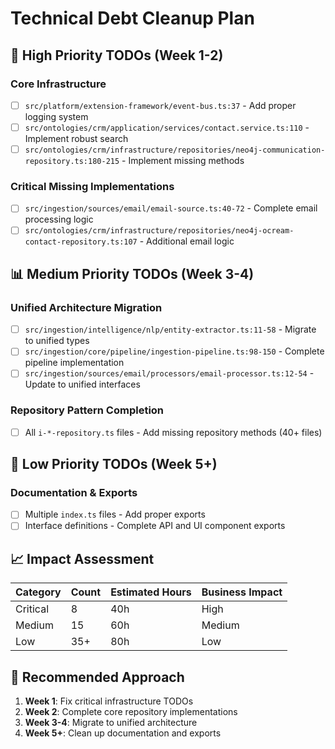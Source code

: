 # Technical Debt Cleanup Plan

## 🎯 High Priority TODOs (Week 1-2)

### Core Infrastructure
- [ ] `src/platform/extension-framework/event-bus.ts:37` - Add proper logging system
- [ ] `src/ontologies/crm/application/services/contact.service.ts:110` - Implement robust search
- [ ] `src/ontologies/crm/infrastructure/repositories/neo4j-communication-repository.ts:180-215` - Implement missing methods

### Critical Missing Implementations
- [ ] `src/ingestion/sources/email/email-source.ts:40-72` - Complete email processing logic
- [ ] `src/ontologies/crm/infrastructure/repositories/neo4j-ocream-contact-repository.ts:107` - Additional email logic

## 📊 Medium Priority TODOs (Week 3-4)

### Unified Architecture Migration
- [ ] `src/ingestion/intelligence/nlp/entity-extractor.ts:11-58` - Migrate to unified types
- [ ] `src/ingestion/core/pipeline/ingestion-pipeline.ts:98-150` - Complete pipeline implementation
- [ ] `src/ingestion/sources/email/processors/email-processor.ts:12-54` - Update to unified interfaces

### Repository Pattern Completion
- [ ] All `i-*-repository.ts` files - Add missing repository methods (40+ files)

## 🔧 Low Priority TODOs (Week 5+)

### Documentation & Exports
- [ ] Multiple `index.ts` files - Add proper exports
- [ ] Interface definitions - Complete API and UI component exports

## 📈 Impact Assessment

| Category | Count | Estimated Hours | Business Impact |
|----------|-------|-----------------|-----------------|
| Critical | 8     | 40h            | High           |
| Medium   | 15    | 60h            | Medium         |
| Low      | 35+   | 80h            | Low            |

## 🎯 Recommended Approach

1. **Week 1**: Fix critical infrastructure TODOs
2. **Week 2**: Complete core repository implementations  
3. **Week 3-4**: Migrate to unified architecture
4. **Week 5+**: Clean up documentation and exports 